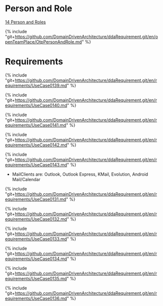 
# Person and Role

[14 Person and Roles](OtpPersonAndRole.md)

{% include "git+https://github.com/DomainDrivenArchitecture/ddaRequirement.git/en/openTeamPlace/OtpPersonAndRole.md" %}


# Requirements

{% include "git+https://github.com/DomainDrivenArchitecture/ddaRequirement.git/en/requirements/UseCase0139.md" %}

{% include "git+https://github.com/DomainDrivenArchitecture/ddaRequirement.git/en/requirements/UseCase0140.md" %}

{% include "git+https://github.com/DomainDrivenArchitecture/ddaRequirement.git/en/requirements/UseCase0141.md" %}

{% include "git+https://github.com/DomainDrivenArchitecture/ddaRequirement.git/en/requirements/UseCase0142.md" %}

{% include "git+https://github.com/DomainDrivenArchitecture/ddaRequirement.git/en/requirements/UseCase0143.md" %}

  * MailClients are: Outlook, Outlook Express, KMail, Evolution, Android Mail/Calendar

{% include "git+https://github.com/DomainDrivenArchitecture/ddaRequirement.git/en/requirements/UseCase0131.md" %}

{% include "git+https://github.com/DomainDrivenArchitecture/ddaRequirement.git/en/requirements/UseCase0132.md" %}

{% include "git+https://github.com/DomainDrivenArchitecture/ddaRequirement.git/en/requirements/UseCase0133.md" %}

{% include "git+https://github.com/DomainDrivenArchitecture/ddaRequirement.git/en/requirements/UseCase0134.md" %}

{% include "git+https://github.com/DomainDrivenArchitecture/ddaRequirement.git/en/requirements/UseCase0135.md" %}

{% include "git+https://github.com/DomainDrivenArchitecture/ddaRequirement.git/en/requirements/UseCase0136.md" %}

